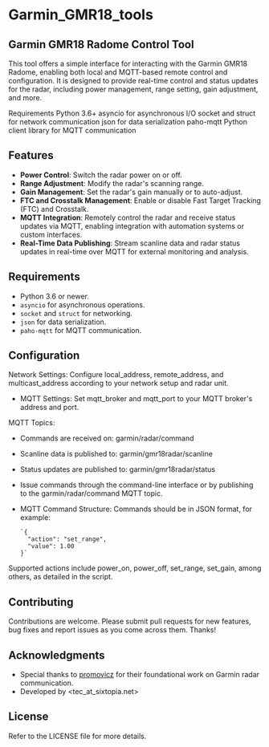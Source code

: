 # Garmin_GMR18_tools
## Garmin GMR18 Radome Control Tool

This tool offers a simple interface for interacting with the Garmin GMR18 Radome, enabling both local and MQTT-based remote control and configuration. 
It is designed to provide real-time control and status updates for the radar, including power management, range setting, gain adjustment, and more.

Requirements
Python 3.6+
asyncio for asynchronous I/O
socket and struct for network communication
json for data serialization
paho-mqtt Python client library for MQTT communication

## Features

- **Power Control**: Switch the radar power on or off.
- **Range Adjustment**: Modify the radar's scanning range.
- **Gain Management**: Set the radar's gain manually or to auto-adjust.
- **FTC and Crosstalk Management**: Enable or disable Fast Target Tracking (FTC) and Crosstalk.
- **MQTT Integration**: Remotely control the radar and receive status updates via MQTT, enabling integration with automation systems or custom interfaces.
- **Real-Time Data Publishing**: Stream scanline data and radar status updates in real-time over MQTT for external monitoring and analysis.

## Requirements

- Python 3.6 or newer.
- `asyncio` for asynchronous operations.
- `socket` and `struct` for networking.
- `json` for data serialization.
- `paho-mqtt` for MQTT communication.

## Configuration
Network Settings: Configure local_address, remote_address, and multicast_address according to your network setup and radar unit.
- MQTT Settings: Set mqtt_broker and mqtt_port to your MQTT broker's address and port.

MQTT Topics:
- Commands are received on: garmin/radar/command
- Scanline data is published to: garmin/gmr18radar/scanline
- Status updates are published to: garmin/gmr18radar/status

- Issue commands through the command-line interface or by publishing to the garmin/radar/command MQTT topic.
- MQTT Command Structure:
Commands should be in JSON format, for example:

      `{
        "action": "set_range",
        "value": 1.00
      }`

 Supported actions include power_on, power_off, set_range, set_gain, among others, as detailed in the script.

## Contributing
Contributions are welcome. Please submit pull requests for new features, bug fixes and report issues as you come across them. Thanks!


## Acknowledgments

- Special thanks to [promovicz](https://github.com/promovicz/garmin-radar) for their foundational work on Garmin radar communication.
- Developed by <tec_at_sixtopia.net>

## License
Refer to the LICENSE file for more details.
